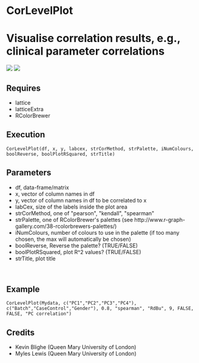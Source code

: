 # CorLevelPlot
<h1>Visualise correlation results, e.g., clinical parameter correlations</h1>
<img src="https://github.com/kevinblighe/CorLevelPlot/blob/master/CorLevelPlot1.png">
<img src="https://github.com/kevinblighe/CorLevelPlot/blob/master/CorLevelPlot2.png"><br>
<h2>Requires</h2>
<ul>
  <li>lattice</li>
  <li>latticeExtra</li>
  <li>RColorBrewer</li>
  </ul>
<h2>Execution</h2>
<code>CorLevelPlot(df, x, y, labcex, strCorMethod, strPalette, iNumColours, boolReverse, boolPlotRSquared, strTitle)</code>
<br>
<h2>Parameters</h2>
<ul>
  <li>df, data-frame/matrix</li>
  <li>x, vector of column names in df</li>
  <li>y, vector of column names in df to be correlated to x</li>
  <li>labCex, size of the labels inside the plot area</li>
  <li>strCorMethod, one of "pearson", "kendall", "spearman"</li>
  <li>strPalette, one of RColorBrewer's palettes (see http://www.r-graph-gallery.com/38-rcolorbrewers-palettes/)</li>
  <li>iNumColours, number of colours to use in the palette (if too many chosen, the max will automatically be chosen)</li>
  <li>boolReverse, Reverse the palette? (TRUE/FALSE)</li>
  <li>boolPlotRSquared, plot R^2 values? (TRUE/FALSE)</li>
  <li>strTitle, plot title</li>
</ul>
<br>
<h2>Example</h2>
<code>CorLevelPlot(Mydata, c("PC1","PC2","PC3","PC4"), c("Batch","CaseControl","Gender"), 0.8, "spearman", "RdBu", 9, FALSE, FALSE, "PC correlation")</code>
<br>
<h2>Credits</h2>
<ul>
  <li>Kevin Blighe (Queen Mary University of London)</li>
  <li>Myles Lewis (Queen Mary University of London)</li>
</ul>
